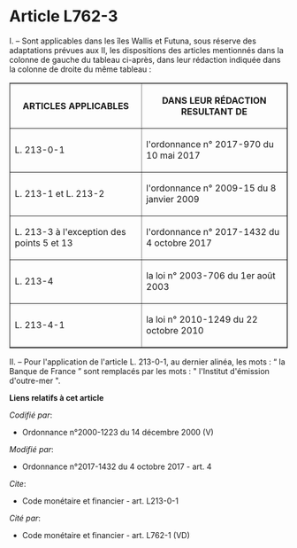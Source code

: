 # Article L762-3

I. – Sont applicables dans les îles Wallis et Futuna, sous réserve des adaptations prévues aux II, les dispositions des
articles mentionnés dans la colonne de gauche du tableau ci-après, dans leur rédaction indiquée dans la colonne de droite du
même tableau :

<table border="1">
  <tbody>
    <tr>
      <th>

ARTICLES APPLICABLES

</th>
      <th>

DANS LEUR RÉDACTION RESULTANT DE</th>
    </tr>
    <tr>
      <td align="left">

L. 213-0-1
</td>
      <td align="left">

l'ordonnance n° 2017-970 du 10 mai 2017</td>
    </tr>
    <tr>
      <td align="left">

L. 213-1 et L. 213-2</td>
      <td align="left">

l'ordonnance n° 2009-15 du 8 janvier 2009</td>
    </tr>
    <tr>
      <td align="left">

L. 213-3 à l'exception des points 5 et 13</td>
      <td align="left">

l'ordonnance n° 2017-1432 du 4 octobre 2017</td>
    </tr>
    <tr>
      <td align="left">

L. 213-4</td>
      <td align="left">

la loi n° 2003-706 du 1er août 2003</td>
    </tr>
    <tr>
      <td align="left">

L. 213-4-1</td>
      <td align="left">

la loi n° 2010-1249 du 22 octobre 2010</td>
    </tr>
  </tbody>
</table>

II. – Pour l'application de l'article L. 213-0-1, au dernier alinéa, les mots : “ la Banque de France ” sont remplacés par
les mots : " l'Institut d'émission d'outre-mer ".

**Liens relatifs à cet article**

_Codifié par_:

  - Ordonnance n°2000-1223 du 14 décembre 2000 (V)

_Modifié par_:

  - Ordonnance n°2017-1432 du 4 octobre 2017 - art. 4

_Cite_:

  - Code monétaire et financier - art. L213-0-1

_Cité par_:

  - Code monétaire et financier - art. L762-1 (VD)
